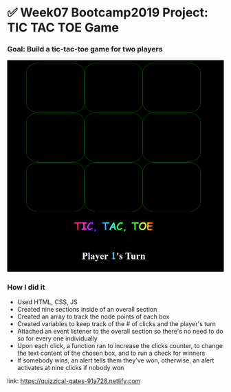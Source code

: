 # ✅ Week07 Bootcamp2019 Project: TIC TAC TOE Game

### Goal: Build a tic-tac-toe game for two players
![alt text](Capture.PNG)

### How I did it
- Used HTML, CSS, JS
- Created nine sections inside of an overall section
- Created an array to track the node points of each box
- Created variables to keep track of the # of clicks and the player's turn
- Attached an event listener to the overall section so there's no need to do so for every one individually
- Upon each click, a function ran to increase the clicks counter, to change the text content of the chosen box, and to run a check for winners
- If somebody wins, an alert tells them they've won, otherwise, an alert activates at nine clicks if nobody won

link: https://quizzical-gates-91a728.netlify.com
